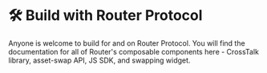 # 🛠 Build with Router Protocol

Anyone is welcome to build for and on Router Protocol. You will find the documentation for all of Router's composable components here - CrossTalk library, asset-swap API, JS SDK, and swapping widget.
